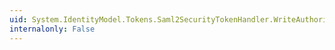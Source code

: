 ```yaml
---
uid: System.IdentityModel.Tokens.Saml2SecurityTokenHandler.WriteAuthorizationDecisionStatement(System.Xml.XmlWriter,System.IdentityModel.Tokens.Saml2AuthorizationDecisionStatement)
internalonly: False
---
```

